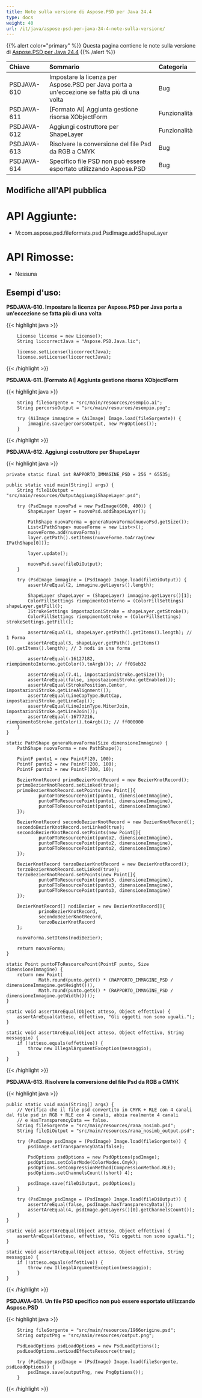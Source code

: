 ```yaml
---
title: Note sulla versione di Aspose.PSD per Java 24.4
type: docs
weight: 40
url: /it/java/aspose-psd-per-java-24-4-note-sulla-versione/
---
```


{{% alert color="primary" %}} Questa pagina contiene le note sulla versione di [Aspose.PSD per Java 24.4](https://downloads.aspose.com/psd/java/new-releases/aspose.psd-for-java-24.4/) {{% /alert %}}

| **Chiave**  | **Sommario**                                                                                           | **Categoria** |
|:------------|:------------------------------------------------------------------------------------------------------|:-------------|
| PSDJAVA-610 | Impostare la licenza per Aspose.PSD per Java porta a un'eccezione se fatta più di una volta            | Bug          |
| PSDJAVA-611 | [Formato AI] Aggiunta gestione risorsa XObjectForm                                                     | Funzionalità |
| PSDJAVA-612 | Aggiungi costruttore per ShapeLayer                                                                    | Funzionalità |
| PSDJAVA-613 | Risolvere la conversione del file Psd da RGB a CMYK                                                    | Bug          |
| PSDJAVA-614 | Specifico file PSD non può essere esportato utilizzando Aspose.PSD                                     | Bug          |

## **Modifiche all'API pubblica**
# **API Aggiunte:**

- M:com.aspose.psd.fileformats.psd.PsdImage.addShapeLayer

# **API Rimosse:**

- Nessuna

## **Esempi d'uso:**

**PSDJAVA-610. Impostare la licenza per Aspose.PSD per Java porta a un'eccezione se fatta più di una volta**

{{< highlight java >}}

        License license = new License();
        String liccorrectJava = "Aspose.PSD.Java.lic";

        license.setLicense(liccorrectJava);
        license.setLicense(liccorrectJava);

{{< /highlight >}}

**PSDJAVA-611. [Formato AI] Aggiunta gestione risorsa XObjectForm**

{{< highlight java >}}

        String fileSorgente = "src/main/resources/esempio.ai";
        String percorsoOutput = "src/main/resources/esempio.png";

        try (AiImage immagine = (AiImage) Image.load(fileSorgente)) {
            immagine.save(percorsoOutput, new PngOptions());
        }

{{< /highlight >}}

**PSDJAVA-612. Aggiungi costruttore per ShapeLayer**

{{< highlight java >}}

    private static final int RAPPORTO_IMMAGINE_PSD = 256 * 65535;

    public static void main(String[] args) {
        String fileDiOutput = "src/main/resources/OutputAggiungiShapeLayer.psd";

        try (PsdImage nuovoPsd = new PsdImage(600, 400)) {
            ShapeLayer layer = nuovoPsd.addShapeLayer();

            PathShape nuovaForma = generaNuovaForma(nuovoPsd.getSize());
            List<IPathShape> nuoveForme = new List<>();
            nuoveForme.add(nuovaForma);
            layer.getPath().setItems(nuoveForme.toArray(new IPathShape[0]));

            layer.update();

            nuovoPsd.save(fileDiOutput);
        }

        try (PsdImage immagine = (PsdImage) Image.load(fileDiOutput)) {
            assertAreEqual(2, immagine.getLayers().length);

            ShapeLayer shapeLayer = (ShapeLayer) immagine.getLayers()[1];
            ColorFillSettings riempimentoInterno = (ColorFillSettings) shapeLayer.getFill();
            IStrokeSettings impostazioniStroke = shapeLayer.getStroke();
            ColorFillSettings riempimentoStroke = (ColorFillSettings) strokeSettings.getFill();

            assertAreEqual(1, shapeLayer.getPath().getItems().length); // 1 Forma
            assertAreEqual(3, shapeLayer.getPath().getItems()[0].getItems().length); // 3 nodi in una forma

            assertAreEqual(-16127182, riempimentoInterno.getColor().toArgb()); // ff09eb32

            assertAreEqual(7.41, impostazioniStroke.getSize());
            assertAreEqual(false, impostazioniStroke.getEnabled());
            assertAreEqual(StrokePosition.Center, impostazioniStroke.getLineAlignment());
            assertAreEqual(LineCapType.ButtCap, impostazioniStroke.getLineCap());
            assertAreEqual(LineJoinType.MiterJoin, impostazioniStroke.getLineJoin());
            assertAreEqual(-16777216, riempimentoStroke.getColor().toArgb()); // ff000000
        }
    }

    static PathShape generaNuovaForma(Size dimensioneImmagine) {
        PathShape nuovaForma = new PathShape();

        PointF punto1 = new PointF(20, 100);
        PointF punto2 = new PointF(200, 100);
        PointF punto3 = new PointF(300, 10);

        BezierKnotRecord primoBezierKnotRecord = new BezierKnotRecord();
        primoBezierKnotRecord.setLinked(true);
        primoBezierKnotRecord.setPoints(new Point[]{
                puntoFToResourcePoint(punto1, dimensioneImmagine),
                puntoFToResourcePoint(punto1, dimensioneImmagine),
                puntoFToResourcePoint(punto1, dimensioneImmagine)
        });

        BezierKnotRecord secondoBezierKnotRecord = new BezierKnotRecord();
        secondoBezierKnotRecord.setLinked(true);
        secondoBezierKnotRecord.setPoints(new Point[]{
                puntoFToResourcePoint(punto2, dimensioneImmagine),
                puntoFToResourcePoint(punto2, dimensioneImmagine),
                puntoFToResourcePoint(punto2, dimensioneImmagine)
        });

        BezierKnotRecord terzoBezierKnotRecord = new BezierKnotRecord();
        terzoBezierKnotRecord.setLinked(true);
        terzoBezierKnotRecord.setPoints(new Point[]{
                puntoFToResourcePoint(punto3, dimensioneImmagine),
                puntoFToResourcePoint(punto3, dimensioneImmagine),
                puntoFToResourcePoint(punto3, dimensioneImmagine)
        });

        BezierKnotRecord[] nodiBezier = new BezierKnotRecord[]{
                primoBezierKnotRecord,
                secondoBezierKnotRecord,
                terzoBezierKnotRecord
        };

        nuovaForma.setItems(nodiBezier);

        return nuovaForma;
    }

    static Point puntoFToResourcePoint(PointF punto, Size dimensioneImmagine) {
        return new Point(
                Math.round(punto.getY() * (RAPPORTO_IMMAGINE_PSD / dimensioneImmagine.getHeight())),
                Math.round(punto.getX() * (RAPPORTO_IMMAGINE_PSD / dimensioneImmagine.getWidth())));
    }

    static void assertAreEqual(Object atteso, Object effettivo) {
        assertAreEqual(atteso, effettivo, "Gli oggetti non sono uguali.");
    }

    static void assertAreEqual(Object atteso, Object effettivo, String messaggio) {
        if (!atteso.equals(effettivo)) {
            throw new IllegalArgumentException(messaggio);
        }
    }

{{< /highlight >}}

**PSDJAVA-613. Risolvere la conversione del file Psd da RGB a CMYK**

{{< highlight java >}}

    public static void main(String[] args) {
        // Verifica che il file psd convertito in CMYK + RLE con 4 canali dal file psd in RGB + RLE con 4 canali, abbia realmente 4 canali
        // e HasTransparencyData == false.
        String fileSorgente = "src/main/resources/rana_nosimb.psd";
        String fileDiOutput = "src/main/resources/rana_nosimb_output.psd";

        try (PsdImage psdImage = (PsdImage) Image.load(fileSorgente)) {
            psdImage.setTransparencyData(false);

            PsdOptions psdOptions = new PsdOptions(psdImage);
            psdOptions.setColorMode(ColorModes.Cmyk);
            psdOptions.setCompressionMethod(CompressionMethod.RLE);
            psdOptions.setChannelsCount((short) 4);

            psdImage.save(fileDiOutput, psdOptions);
        }

        try (PsdImage psdImage = (PsdImage) Image.load(fileDiOutput)) {
            assertAreEqual(false, psdImage.hasTransparencyData());
            assertAreEqual(4, psdImage.getLayers()[0].getChannelsCount());
        }
    }

    static void assertAreEqual(Object atteso, Object effettivo) {
        assertAreEqual(atteso, effettivo, "Gli oggetti non sono uguali.");
    }

    static void assertAreEqual(Object atteso, Object effettivo, String messaggio) {
        if (!atteso.equals(effettivo)) {
            throw new IllegalArgumentException(messaggio);
        }
    }

{{< /highlight >}}

**PSDJAVA-614. Un file PSD specifico non può essere esportato utilizzando Aspose.PSD**

{{< highlight java >}}

        String fileSorgente = "src/main/resources/1966origine.psd";
        String outputPng = "src/main/resources/output.png";

        PsdLoadOptions psdLoadOptions = new PsdLoadOptions();
        psdLoadOptions.setLoadEffectsResource(true);

        try (PsdImage psdImage = (PsdImage) Image.load(fileSorgente, psdLoadOptions)) {
            psdImage.save(outputPng, new PngOptions());
        }

{{< /highlight >}}
